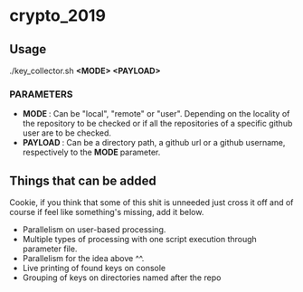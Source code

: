 # crypto_2019

## Usage
./key_collector.sh <strong>\<MODE\> \<PAYLOAD\></strong>

### PARAMETERS
- <strong> MODE </strong>: Can be "local", "remote" or "user". Depending on the locality of the repository to be checked or if all the repositories of a specific github user are to be checked.  
- <strong> PAYLOAD </strong>: Can be a directory path, a github url or a github username, respectively to the <strong> MODE </strong> parameter. 


## Things that can be added
Cookie, if you think that some of this shit is unneeded just cross it off and of course if feel like something's missing, add it below.

- Parallelism on user-based processing.
- Multiple types of processing with one script execution through parameter file.
- Parallelism for the idea above ^^.
- Live printing of found keys on console
- Grouping of keys on directories named after the repo
